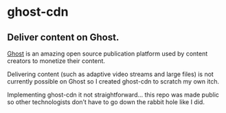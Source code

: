# ghost-cdn

## Deliver content on Ghost.

[Ghost](https://ghost.org/) is an amazing open source publication platform used by content creators to monetize their content.

Delivering content (such as adaptive video streams and large files) is not currently possible on Ghost so I created ghost-cdn to scratch my own itch.

Implementing ghost-cdn it not straightforward… this repo was made public so other technologists don’t have to go down the rabbit hole like I did.
